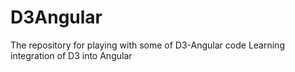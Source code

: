 # D3Angular

The repository for playing with some of D3-Angular code
Learning integration of D3 into Angular

